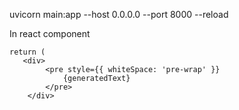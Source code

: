 uvicorn main:app --host 0.0.0.0 --port 8000 --reload


In react component
```
return (
   <div>
        <pre style={{ whiteSpace: 'pre-wrap' }}                 
            {generatedText}
        </pre>
    </div>
```

